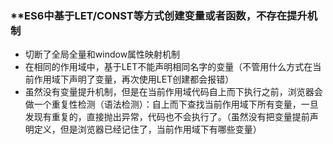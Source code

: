 ### **ES6中基于LET/CONST等方式创建变量或者函数，不存在提升机制

- 切断了全局全量和window属性映射机制
- 在相同的作用域中，基于LET不能声明相同名字的变量（不管用什么方式在当前作用域下声明了变量，再次使用LET创建都会报错）
- 虽然没有变量提升机制，但是在当前作用域代码自上而下执行之前，浏览器会做一个重复性检测（语法检测）：自上而下查找当前作用域下所有变量，一旦发现有重复的，直接抛出异常，代码也不会执行了。（虽然没有把变量提前声明定义，但是浏览器已经记住了，当前作用域下有哪些变量）